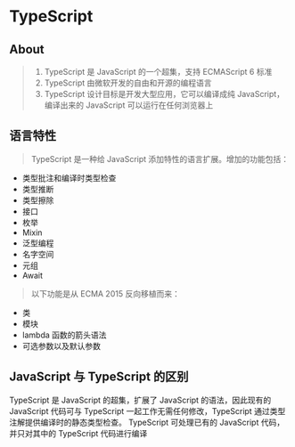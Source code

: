 # TypeScript

## About 

> 1. TypeScript 是 JavaScript 的一个超集，支持 ECMAScript 6 标准<br/>
> 2. TypeScript 由微软开发的自由和开源的编程语言<br/>
>  3. TypeScript 设计目标是开发大型应用，它可以编译成纯 JavaScript，编译出来的 JavaScript 可以运行在任何浏览器上

## 语言特性

> TypeScript 是一种给 JavaScript 添加特性的语言扩展。增加的功能包括：
- 类型批注和编译时类型检查
- 类型推断
- 类型擦除
- 接口
- 枚举
- Mixin
- 泛型编程
- 名字空间
- 元组
- Await
> 以下功能是从 ECMA 2015 反向移植而来：
- 类
- 模块
- lambda 函数的箭头语法
- 可选参数以及默认参数

## JavaScript 与 TypeScript 的区别

TypeScript 是 JavaScript 的超集，扩展了 JavaScript 的语法，因此现有的 JavaScript 代码可与 TypeScript 一起工作无需任何修改，TypeScript 通过类型注解提供编译时的静态类型检查。
TypeScript 可处理已有的 JavaScript 代码，并只对其中的 TypeScript 代码进行编译